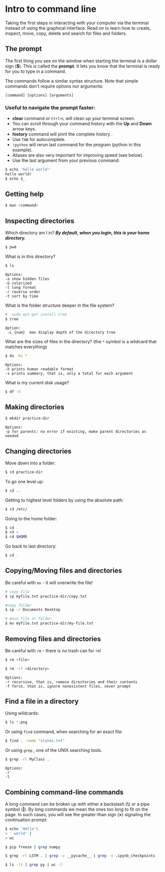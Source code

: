 # Intro to command line
Taking the first steps in interacting with your computer via the terminal instead of using the graphical interface.
Read on to learn how to create, inspect, move, copy, delete and search for files and folders.

## The prompt
The first thing you see on the window when starting the terminal is a dollar sign (**$**). This is called the **prompt**. 
It lets you know that the terminal is ready for you to type in a command.

The commands follow a similar syntax structure. Note that simple commands don't require options nor arguments:
```
[command] [options] [arguments]
```

### Useful to navigate the prompt faster:
-  **clear** command  or `Ctrl+L` will clean up your terminal screen.
-  You can scroll through your command history with the  **Up**  and  **Down**  arrow keys.
- **history** command will print the complete history .
-  Use `TAB` for autocomplete.
- `!python` will rerun last command for the program (python in this example).
- Aliases are also very important for improving speed (see below).
- Use the last argument from your previous command:
```bash
$ echo 'hello world!'
hello world!
$ echo $_
```

## Getting help

```bash
$ man <command>
```


## Inspecting directories

Which directory am I in?
***By default, when you login, this is your home directory.***
```bash
$ pwd
```

What is in this directory?

```bash
$ ls
```
```
Options: 
-a show hidden files
-G colorized
-l long format
-r reverse order 
-t sort by time
```

What is the folder structure deeper in the file system?
```bash
#  sudo apt-get install tree 
$ tree
```
```
Option:
 -L {num}  max display depth of the directory tree
```
What are the sizes of files in the directory? (the `*` symbol is a wildcard that matches everything)

```bash
$ du -hs *
```
```
Options:
-h prints human readable format 
-s prints summary, that is, only a total for each argument
```
What is my current disk usage?

```bash
$ df -h
```

## Making directories


```bash
$ mkdir practice-dir
```
```
Options: 
-p for parents: no error if existing, make parent directories as needed
```

## Changing directories

Move down into a folder:

```bash
$ cd practice-dir
```

To go one level up:

```bash
$ cd ..
```

Getting to highest level folders by using the absolute path:
```bash
$ cd /etc/
``` 

Going to the home folder:

```bash
$ cd 
$ cd ~
$ cd $HOME
```

Go back to last directory:
```bash
$ cd -
```


## Copying/Moving files and directories

Be careful with `mv` - it will overwrite the file!

```bash
# copy file
$ cp myfile.txt practice-dir/copy.txt

#copy folder
$ cp -r Documents Desktop

# move file or folder
$ mv myfile.txt practice-dir/my-file.txt
```


## Removing files and directories

Be careful with `rm` - there is no trash can for `rm`!

```bash
$ rm <file>

$ rm -rf <directory>
```
```
Options: 
-r recursive, that is, remove directories and their contents
-f force, that is, ignore nonexistent files, never prompt
```


## Find a file in a directory

Using wildcards:

```bash
$ ls *.png
```

Or using `find` command, when searching for an exact file:
```bash
$ find . -name "states.txt"
```


Or using `grep` , one of the UNIX searching tools.

```bash
$ grep -rl MyClass .
```
```
Options: 
-r 
-l
```


## Combining command-line commands

A long command can be broken up with either a backslash (**\\**) or a pipe symbol (**|**). 
By long commands we mean the ones too long to fit on the page. In such cases, you will see the greater-than sign  (**>**) signaling the continuation prompt:
```bash
$ echo 'Hello'\
> ' world' |
> wc
```


```bash
$ pip freeze | grep numpy

$ grep -rl LSTM . | grep -v __pycache__ | grep -v .ipynb_checkpoints

$ ls -lt | grep py | wc -l
```





